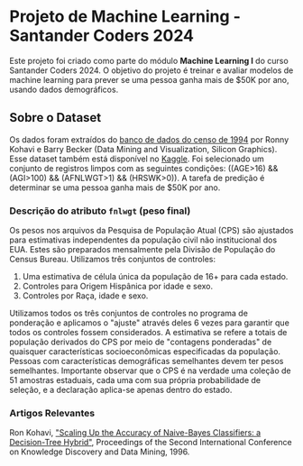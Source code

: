 # Projeto de Machine Learning - Santander Coders 2024

Este projeto foi criado como parte do módulo **Machine Learning I** do curso Santander Coders 2024. O objetivo do projeto é treinar e avaliar modelos de machine learning para prever se uma pessoa ganha mais de $50K por ano, usando dados demográficos.

## Sobre o Dataset

Os dados foram extraídos do [banco de dados do censo de 1994](https://archive.ics.uci.edu/ml/datasets/Census+Income) por Ronny Kohavi e Barry Becker (Data Mining and Visualization, Silicon Graphics). Esse dataset também está disponível no [Kaggle](https://www.kaggle.com/datasets/uciml/adult-census-income/data). Foi selecionado um conjunto de registros limpos com as seguintes condições: ((AGE>16) && (AGI>100) && (AFNLWGT>1) && (HRSWK>0)). A tarefa de predição é determinar se uma pessoa ganha mais de $50K por ano.

### Descrição do atributo `fnlwgt` (peso final)

Os pesos nos arquivos da Pesquisa de População Atual (CPS) são ajustados para estimativas independentes da população civil não institucional dos EUA. Estes são preparados mensalmente pela Divisão de População do Census Bureau. Utilizamos três conjuntos de controles:

1. Uma estimativa de célula única da população de 16+ para cada estado.
2. Controles para Origem Hispânica por idade e sexo.
3. Controles por Raça, idade e sexo.

Utilizamos todos os três conjuntos de controles no programa de ponderação e aplicamos o "ajuste" através deles 6 vezes para garantir que todos os controles fossem considerados. A estimativa se refere a totais de população derivados do CPS por meio de "contagens ponderadas" de quaisquer características socioeconômicas especificadas da população. Pessoas com características demográficas semelhantes devem ter pesos semelhantes. Importante observar que o CPS é na verdade uma coleção de 51 amostras estaduais, cada uma com sua própria probabilidade de seleção, e a declaração aplica-se apenas dentro do estado.

### Artigos Relevantes

Ron Kohavi, ["Scaling Up the Accuracy of Naive-Bayes Classifiers: a Decision-Tree Hybrid"](http://www.aaai.org/Papers/KDD/1996/KDD96-033.pdf), Proceedings of the Second International Conference on Knowledge Discovery and Data Mining, 1996.
